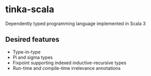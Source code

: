 # tinka-scala
Dependently typed programming language implemented in Scala 3

## Desired features
- Type-in-type
- Pi and sigma types
- Fixpoint supporting indexed inductive-recursive types
- Run-time and compile-time irrelevance annotations
